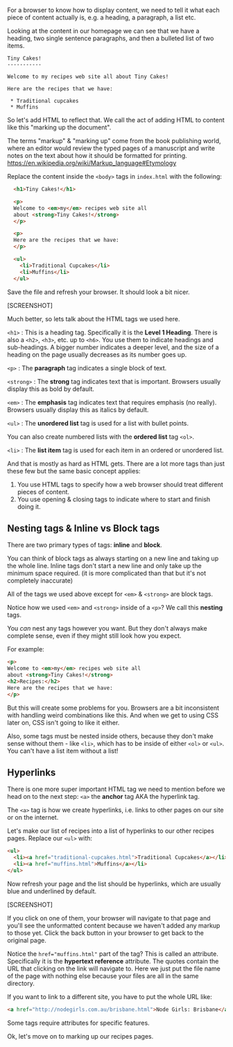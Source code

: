 For a browser to know how to display content, we need to tell it what each piece of content actually is, e.g. a heading, a paragraph, a list etc.

Looking at the content in our homepage we can see that we have a heading, two single sentence paragraphs, and then a bulleted list of two items.

```
Tiny Cakes!
-----------

Welcome to my recipes web site all about Tiny Cakes!

Here are the recipes that we have:

 * Traditional cupcakes
 * Muffins
```

So let's add HTML to reflect that.  We call the act of adding HTML to content like this "marking up the document".

The terms "markup" & "marking up" come from the book publishing world, where an editor would review the typed pages of a manuscript and write notes on the text about how it should be formatted for printing. https://en.wikipedia.org/wiki/Markup_language#Etymology

Replace the content inside the `<body>` tags in `index.html` with the following:

```html
  <h1>Tiny Cakes!</h1>

  <p>
  Welcome to <em>my</em> recipes web site all
  about <strong>Tiny Cakes!</strong>
  </p>

  <p>
  Here are the recipes that we have:
  </p>

  <ul>
    <li>Traditional Cupcakes</li>
    <li>Muffins</li>
  </ul>
```

Save the file and refresh your browser. It should look a bit nicer.

[SCREENSHOT]

Much better, so lets talk about the HTML tags we used here.

`<h1>`
: This is a heading tag.  Specifically it is the **Level 1 Heading**.  There is also a `<h2>`, `<h3>`, etc. up to `<h6>`.  You use them to indicate headings and sub-headings. A bigger number indicates a deeper level, and the size of a heading on the page usually decreases as its number goes up.

`<p>`
: The **paragraph** tag indicates a single block of text.  
<!-- Note that HTML doesn't display line breaks. -->

`<strong>`
: The **strong** tag indicates text that is important.  Browsers usually display this as bold by default.  

`<em>`
: The **emphasis** tag indicates text that requires emphasis (no really).  Browsers usually display this as italics by default.

`<ul>`
: The **unordered list** tag is used for a list with bullet points.

You can also create numbered lists with the **ordered list** tag `<ol>`.

`<li>`
: The **list item** tag is used for each item in an ordered or unordered list.

And that is mostly as hard as HTML gets.  There are a lot more tags than just these few but the same basic concept applies:

1. You use HTML tags to specify how a web browser should treat different pieces of content.
2. You use opening & closing tags to indicate where to start and finish doing it.

## Nesting tags & Inline vs Block tags

There are two primary types of tags: **inline** and **block**.

You can think of block tags as always starting on a new line and taking up the whole line.  Inline tags don't start a new line and only take up the minimum space required.  (it is more complicated than that but it's not completely inaccurate)

All of the tags we used above except for `<em>` & `<strong>` are block tags.

Notice how we used `<em>` and `<strong>` inside of a `<p>`?  We call this **nesting** tags.

You *can* nest any tags however you want.  But they don't always make complete sense, even if they might still look how you expect.  

For example:

```html
<p>
Welcome to <em>my</em> recipes web site all
about <strong>Tiny Cakes!</strong>
<h2>Recipes:</h2>
Here are the recipes that we have:
</p>
```

But this will create some problems for you.  Browsers are a bit inconsistent with handling weird combinations like this. And when we get to using CSS later on, CSS isn't going to like it either.

Also, some tags must be nested inside others, because they don't make sense without them - like `<li>`, which has to be inside of either `<ol>` or `<ul>`. You can't have a list item without a list!


## Hyperlinks

There is one more super important HTML tag we need to mention before we head on to the next step: `<a>` the **anchor** tag AKA the hyperlink tag.

The `<a>` tag is how we create hyperlinks, i.e. links to other pages on our site or on the internet.

Let's make our list of recipes into a list of hyperlinks to our other recipes pages.  Replace our `<ul>` with:

```html
<ul>
  <li><a href="traditional-cupcakes.html">Traditional Cupcakes</a></li>
  <li><a href="muffins.html">Muffins</a></li>
</ul>
```

Now refresh your page and the list should be hyperlinks, which are usually blue and underlined by default.

[SCREENSHOT]

If you click on one of them, your browser will navigate to that page and you'll see the unformatted content because we haven't added any markup to those yet.  Click the back button in your browser to get back to the original page.

Notice the `href="muffins.html"` part of the tag?  This is called an attribute.  Specifically it is the **hypertext reference** attribute.  The quotes contain the URL that clicking on the link will navigate to.  Here we just put the file name of the page with nothing else because your files are all in the same directory.

If you want to link to a different site, you have to put the whole URL like:

```html
<a href="http://nodegirls.com.au/brisbane.html">Node Girls: Brisbane</a>
```

Some tags require attributes for specific features.

Ok, let's move on to marking up our recipes pages.
